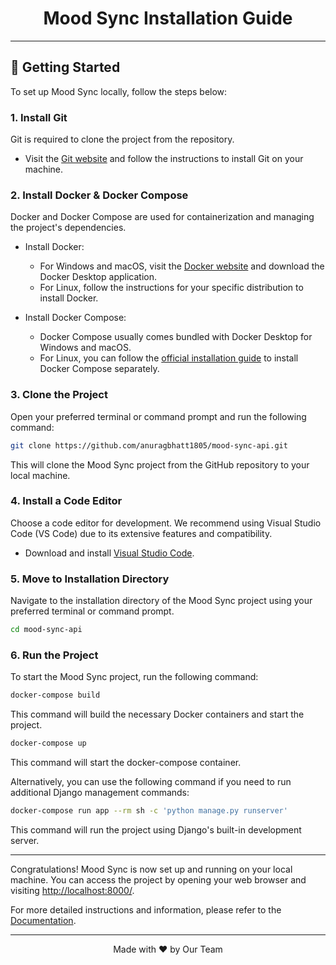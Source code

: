 <div align="center">
  <h1>Mood Sync Installation Guide</h1>
</div>

---

## 🚀 Getting Started

To set up Mood Sync locally, follow the steps below:

### 1. Install Git

Git is required to clone the project from the repository.

- Visit the [Git website](https://git-scm.com/) and follow the instructions to install Git on your machine.

### 2. Install Docker & Docker Compose

Docker and Docker Compose are used for containerization and managing the project's dependencies.

- Install Docker:
  - For Windows and macOS, visit the [Docker website](https://www.docker.com/) and download the Docker Desktop application.
  - For Linux, follow the instructions for your specific distribution to install Docker.

- Install Docker Compose:
  - Docker Compose usually comes bundled with Docker Desktop for Windows and macOS.
  - For Linux, you can follow the [official installation guide](https://docs.docker.com/compose/install/) to install Docker Compose separately.

### 3. Clone the Project

Open your preferred terminal or command prompt and run the following command:

```bash
git clone https://github.com/anuragbhatt1805/mood-sync-api.git
```

This will clone the Mood Sync project from the GitHub repository to your local machine.

### 4. Install a Code Editor

Choose a code editor for development. We recommend using Visual Studio Code (VS Code) due to its extensive features and compatibility.

- Download and install [Visual Studio Code](https://code.visualstudio.com/).

### 5. Move to Installation Directory

Navigate to the installation directory of the Mood Sync project using your preferred terminal or command prompt.

```bash
cd mood-sync-api
```

### 6. Run the Project

To start the Mood Sync project, run the following command:

```bash
docker-compose build
```

This command will build the necessary Docker containers and start the project.


```bash
docker-compose up
```

This command will start the docker-compose container.

Alternatively, you can use the following command if you need to run additional Django management commands:

```bash
docker-compose run app --rm sh -c 'python manage.py runserver'
```

This command will run the project using Django's built-in development server.

---

Congratulations! Mood Sync is now set up and running on your local machine. You can access the project by opening your web browser and visiting [http://localhost:8000/](http://127.0.0.1:8000/).

For more detailed instructions and information, please refer to the [Documentation](https://github.com/anuragbhatt1805/mood-sync-api/blob/main/README.md).

---

<div align="center">
  Made with ❤️ by Our Team
</div>